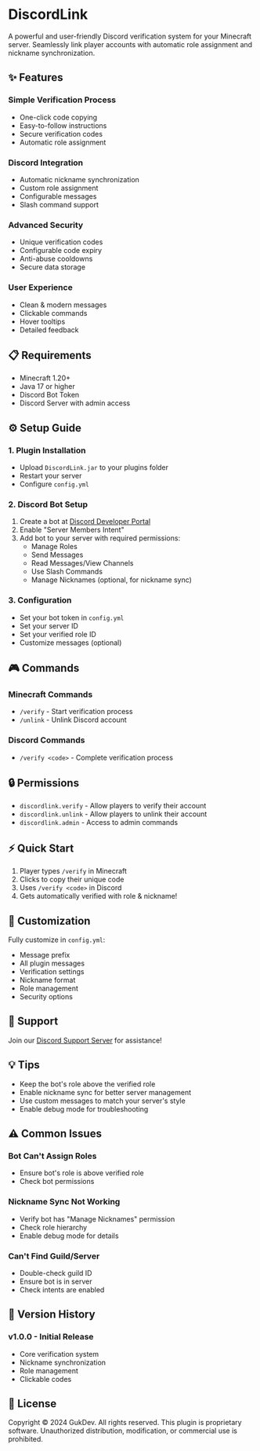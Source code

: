 # DiscordLink

A powerful and user-friendly Discord verification system for your Minecraft server. Seamlessly link player accounts with automatic role assignment and nickname synchronization.

## ✨ Features

### Simple Verification Process
- One-click code copying
- Easy-to-follow instructions
- Secure verification codes
- Automatic role assignment

### Discord Integration
- Automatic nickname synchronization
- Custom role assignment
- Configurable messages
- Slash command support

### Advanced Security
- Unique verification codes
- Configurable code expiry
- Anti-abuse cooldowns
- Secure data storage

### User Experience
- Clean & modern messages
- Clickable commands
- Hover tooltips
- Detailed feedback

## 📋 Requirements
- Minecraft 1.20+
- Java 17 or higher
- Discord Bot Token
- Discord Server with admin access

## ⚙️ Setup Guide

### 1. Plugin Installation
- Upload `DiscordLink.jar` to your plugins folder
- Restart your server
- Configure `config.yml`

### 2. Discord Bot Setup
1. Create a bot at [Discord Developer Portal](https://discord.com/developers/applications)
2. Enable "Server Members Intent"
3. Add bot to your server with required permissions:
   - Manage Roles
   - Send Messages
   - Read Messages/View Channels
   - Use Slash Commands
   - Manage Nicknames (optional, for nickname sync)

### 3. Configuration
- Set your bot token in `config.yml`
- Set your server ID
- Set your verified role ID
- Customize messages (optional)

## 🎮 Commands

### Minecraft Commands
- `/verify` - Start verification process
- `/unlink` - Unlink Discord account

### Discord Commands
- `/verify <code>` - Complete verification process

## 🔒 Permissions
- `discordlink.verify` - Allow players to verify their account
- `discordlink.unlink` - Allow players to unlink their account
- `discordlink.admin` - Access to admin commands

## ⚡ Quick Start
1. Player types `/verify` in Minecraft
2. Clicks to copy their unique code
3. Uses `/verify <code>` in Discord
4. Gets automatically verified with role & nickname!

## 🎨 Customization

Fully customize in `config.yml`:
- Message prefix
- All plugin messages
- Verification settings
- Nickname format
- Role management
- Security options

## 📝 Support
Join our [Discord Support Server](https://discord.gg/wMZBfMnNkM) for assistance!

## 💡 Tips
- Keep the bot's role above the verified role
- Enable nickname sync for better server management
- Use custom messages to match your server's style
- Enable debug mode for troubleshooting

## ⚠️ Common Issues

### Bot Can't Assign Roles
- Ensure bot's role is above verified role
- Check bot permissions

### Nickname Sync Not Working
- Verify bot has "Manage Nicknames" permission
- Check role hierarchy
- Enable debug mode for details

### Can't Find Guild/Server
- Double-check guild ID
- Ensure bot is in server
- Check intents are enabled

## 🔄 Version History

### v1.0.0 - Initial Release
- Core verification system
- Nickname synchronization
- Role management
- Clickable codes

## 📜 License
Copyright © 2024 GukDev. All rights reserved.
This plugin is proprietary software. Unauthorized distribution, modification, or commercial use is prohibited. 